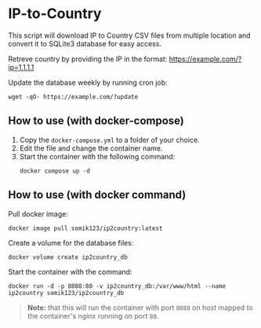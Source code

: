 # IP-to-Country

This script will download IP to Country CSV files from multiple location and convert it to SQLite3 database for easy access.

Retreve country by providing the IP in the format: https://example.com/?ip=1.1.1.1

Update the database weekly by running cron job:

```
wget -qO- https://example.com/?update
```

## How to use (with docker-compose)
1. Copy the `docker-compose.yml` to a folder of your choice.
1. Edit the file and change the container name.
1. Start the container with the following command:
   ```
   docker compose up -d
   ```

## How to use (with docker command)
Pull docker image: 
```
docker image pull somik123/ip2country:latest
```

Create a volume for the database files:
```
docker volume create ip2country_db
```

Start the container with the command:
```
docker run -d -p 8080:80 -v ip2country_db:/var/www/html --name ip2country somik123/ip2country_db
```

> **Note:** that this will run the container with port `8080` on host mapped to the container's nginx running on port `80`.
